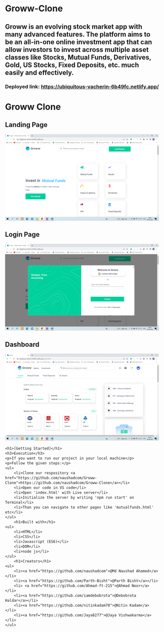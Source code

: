 # Groww-Clone
## Groww is an evolving stock market app with many advanced features. The platform aims to be an all-in-one online investment app that can allow investors to invest across multiple asset classes like Stocks, Mutual Funds, Derivatives, Gold, US Stocks, Fixed Deposits, etc. much easily and effectively.

### Deployed link: https://ubiquitous-vacherin-6b49fc.netlify.app/


<h1>Groww Clone</h1>
 <h2>Landing Page</h2>
    <img src="https://github.com/naushadcom/Groww-Clone/blob/main/pic/Screenshot%20(1112).png" alt="">
  <h2>Login Page</h2>
    <img src="https://github.com/naushadcom/Groww-Clone/blob/main/pic/Screenshot%20(1113).png" alt="">
       <h2>Dashboard</h2>
    <img src="https://github.com/naushadcom/Groww-Clone/blob/main/pic/Screenshot%20(1114).png" alt="">
   
    <h1>[Getting Started]</h1>
    <h3>Execution</h3>
    <p>If you want to run our project in your local machine</p>
    <p>Follow the given steps:</p>
    <ul>
        <li>Clone our respository <a href="https://github.com/naushadcom/Groww-Clone">https://github.com/naushadcom/Groww-Clone</a></li>
        <li>Open our code in VS code</li>
        <li>Open 'index.html' with Live server</li>
        <li>Initialize the server by writing 'npm run start' on Terminal</li>
        <li>Than you can navigate to other pages like 'mutualfunds.html' etc</li>
    </ul>
        <h1>Built with</h1>
    <ul>
        <li>HTML</li>
        <li>CSS</li>
        <li>Javascript (ES6)</li>
        <li>DOM</li>
        <li>node js</li>
    </ul>
        <h1>Creators</h1>
    <ul>
        <li><a href="https://github.com/naushadcom">@Md Naushad Ahamed</a></li>
        <li><a href="https://github.com/Parth-Bisht">@Parth Bisht</a></li>
        <li> <a href="https://github.com/Ahmad-ft-215">@Ahmad Noor</a> </li>
        <li><a href="https://github.com/iamdebobrota">@Debobrota Haldar</a></li>
        <li><a href="https://github.com/nitinkadam70">@Nitin Kadam</a></li>
        <li><a href="https://github.com/Jaya8277">@Jaya Vishwakarma</a></li>
    </ul>  
